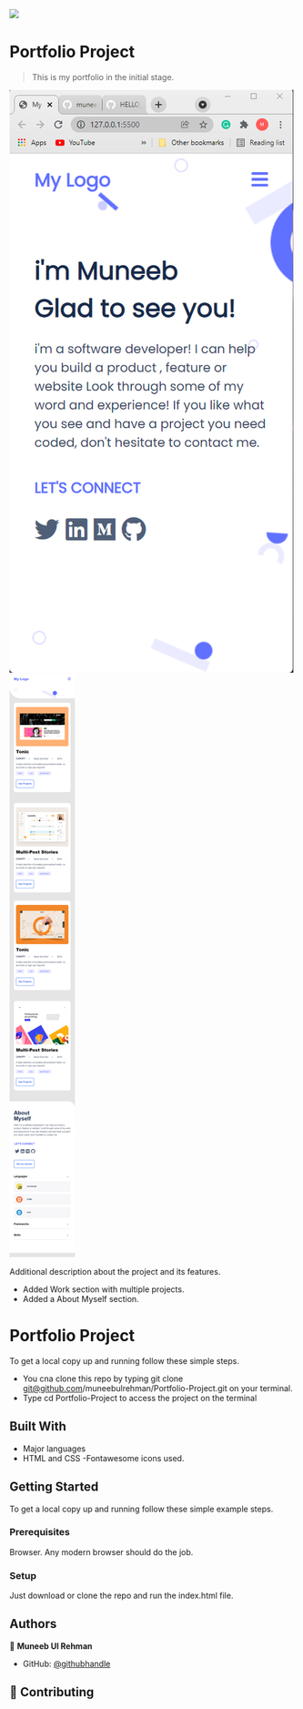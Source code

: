 ![](https://img.shields.io/badge/Microverse-blueviolet)

# Portfolio Project

> This is my portfolio in the initial stage.

![screenshot](./screenshot.png)
![screenshot](./screenshot2.png)

Additional description about the project and its features.
- Added Work section with multiple projects.
- Added a About Myself section.

# Portfolio Project

To get a local copy up and running follow these simple steps.
- You cna clone this repo by typing git clone git@github.com/muneebulrehman/Portfolio-Project.git on your terminal.
- Type cd Portfolio-Project to access the project on the terminal

## Built With

- Major languages
- HTML and CSS
-Fontawesome icons used.

## Getting Started

To get a local copy up and running follow these simple example steps.

### Prerequisites
Browser. Any modern browser should do the job.

### Setup
Just download or clone the repo and run the index.html file.


## Authors

👤 **Muneeb Ul Rehman**

- GitHub: [@githubhandle](https://github.com/muneebulrehman)

## 🤝 Contributing
